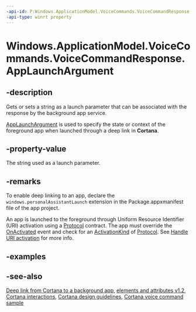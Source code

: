 ```yaml
---
-api-id: P:Windows.ApplicationModel.VoiceCommands.VoiceCommandResponse.AppLaunchArgument
-api-type: winrt property
---
```


<!-- Property syntax
public string AppLaunchArgument { get;  set; }
-->

# Windows.ApplicationModel.VoiceCommands.VoiceCommandResponse.AppLaunchArgument

## -description
Gets or sets a string as a launch parameter that can be associated with the response by the background app service.

[AppLaunchArgument](voicecommandresponse_applaunchargument.md) is used to specify the state or context of the foreground app when launched through a deep link in **Cortana**.

## -property-value
The string used as a launch parameter.

## -remarks
To enable deep linking to an app, declare the `windows.personalAssistantLaunch` extension in the Package.appxmanifest file of the app project.

An app is launched to the foreground through Uniform Resource Identifier (URI) activation using a [Protocol](../windows.applicationmodel.activation/activationkind.md) contract. The app must override the [OnActivated](../windows.ui.xaml/application_onactivated_603737819.md) event and check for an [ActivationKind](../windows.applicationmodel.activation/activationkind.md) of [Protocol](../windows.applicationmodel.activation/activationkind.md). See [Handle URI activation](https://msdn.microsoft.com/library/92d06f3e-c8f3-42e0-a476-7e94fd14b2be) for more info.

## -examples

## -see-also
[Deep link from Cortana to a background app](https://msdn.microsoft.com/library/be811a87-8821-476a-90e4-2e20d37e4043), [ elements and attributes v1.2](https://docs.microsoft.com/uwp/schemas/voicecommands/voice-command-elements-and-attributes-1-2), [Cortana interactions](https://msdn.microsoft.com/library/4c11a7cf-da26-4ca1-a9b9-fe52670101f5), [Cortana design guidelines](https://msdn.microsoft.com/library/a92c084b-9913-4718-9a04-569d51ace55d), [Cortana voice command sample](https://go.microsoft.com/fwlink/p/?LinkID=619899)
